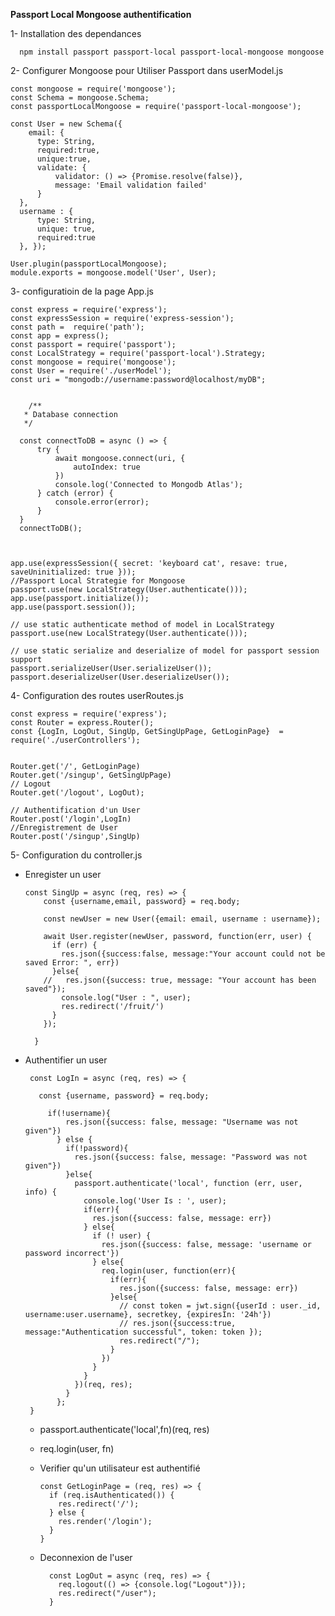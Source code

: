**Passport Local Mongoose authentification**


  1- Installation des dependances

      npm install passport passport-local passport-local-mongoose mongoose

  2- Configurer Mongoose pour Utiliser Passport dans userModel.js

    const mongoose = require('mongoose');
    const Schema = mongoose.Schema;
    const passportLocalMongoose = require('passport-local-mongoose');
      
    const User = new Schema({
        email: {
          type: String, 
          required:true, 
          unique:true,
          validate: {
              validator: () => {Promise.resolve(false)},
              message: 'Email validation failed'
          }
      }, 
      username : {
          type: String, 
          unique: true, 
          required:true
      }, });
      
    User.plugin(passportLocalMongoose);
    module.exports = mongoose.model('User', User);
    
 3- configuratioin de la page App.js

    const express = require('express');
    const expressSession = require('express-session');
    const path =  require('path');
    const app = express();
    const passport = require('passport');
    const LocalStrategy = require('passport-local').Strategy;
    const mongoose = require('mongoose');
    const User = require('./userModel');
    const uri = "mongodb://username:password@localhost/myDB";


        /**
       * Database connection
       */
      
      const connectToDB = async () => {
          try {
              await mongoose.connect(uri, {
                  autoIndex: true
              })
              console.log('Connected to Mongodb Atlas');
          } catch (error) {
              console.error(error);
          }
      }
      connectToDB();



    app.use(expressSession({ secret: 'keyboard cat', resave: true, saveUninitialized: true }));
    //Passport Local Strategie for Mongoose
    passport.use(new LocalStrategy(User.authenticate()));
    app.use(passport.initialize()); 
    app.use(passport.session());

    // use static authenticate method of model in LocalStrategy
    passport.use(new LocalStrategy(User.authenticate()));
    
    // use static serialize and deserialize of model for passport session support
    passport.serializeUser(User.serializeUser());
    passport.deserializeUser(User.deserializeUser());

4- Configuration des routes userRoutes.js

    const express = require('express');
    const Router = express.Router();
    const {LogIn, LogOut, SingUp, GetSingUpPage, GetLoginPage}  =  require('./userControllers');
    
    
    Router.get('/', GetLoginPage)
    Router.get('/singup', GetSingUpPage)
    // Logout
    Router.get('/logout', LogOut);

    // Authentification d'un User
    Router.post('/login',LogIn)
    //Enregistrement de User
    Router.post('/singup',SingUp)

    

5- Configuration du controller.js

  * Enregister un user

        const SingUp = async (req, res) => {
            const {username,email, password} = req.body;
          
            const newUser = new User({email: email, username : username});
          
            await User.register(newUser, password, function(err, user) { 
              if (err) { 
                res.json({success:false, message:"Your account could not be saved Error: ", err}) 
              }else{ 
            //   res.json({success: true, message: "Your account has been saved"});
                console.log("User : ", user);
                res.redirect('/fruit/')
              } 
            }); 
          
          }
  
      

*  Authentifier un user

        const LogIn = async (req, res) => {

          const {username, password} = req.body;
            
            if(!username){ 
                res.json({success: false, message: "Username was not given"}) 
              } else { 
                if(!password){ 
                  res.json({success: false, message: "Password was not given"}) 
                }else{ 
                  passport.authenticate('local', function (err, user, info) { 
                    console.log('User Is : ', user);
                    if(err){ 
                      res.json({success: false, message: err}) 
                    } else{ 
                      if (! user) { 
                        res.json({success: false, message: 'username or password incorrect'}) 
                      } else{ 
                        req.login(user, function(err){ 
                          if(err){ 
                            res.json({success: false, message: err}) 
                          }else{ 
                            // const token = jwt.sign({userId : user._id, username:user.username}, secretkey, {expiresIn: '24h'}) 
                            // res.json({success:true, message:"Authentication successful", token: token }); 
                            res.redirect("/");
                          } 
                        }) 
                      } 
                    } 
                  })(req, res); 
                } 
              };     
        }


      * passport.authenticate('local',fn)(req, res) 
      * req.login(user, fn)
 
      * Verifier qu'un utilisateur est authentifié

            const GetLoginPage = (req, res) => {     
              if (req.isAuthenticated()) {
                res.redirect('/');
              } else {
                res.render('/login');
              } 
            }
      * Deconnexion de l'user

              const LogOut = async (req, res) => {
                req.logout(() => {console.log("Logout")});
                res.redirect("/user");
              }
  
    

    




